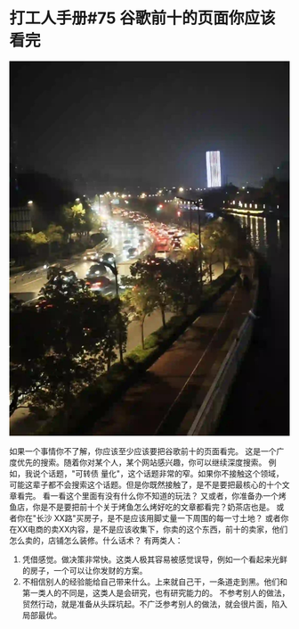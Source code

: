 # 打工人手册#75 谷歌前十的页面你应该看完

 ![](img/9593e252-58b5-452e-9173-6a1ea42913ed.jpg)
 
如果一个事情你不了解，你应该至少应该要把谷歌前十的页面看完。
这是一个广度优先的搜索。随着你对某个人，某个网站感兴趣，你可以继续深度搜索。
例如，我说个话题，"可转债 量化"，这个话题非常的窄。如果你不接触这个领域，可能这辈子都不会搜索这个话题。但是你既然接触了，是不是要把最核心的十个文章看完。
看一看这个里面有没有什么你不知道的玩法？
又或者，你准备办一个烤鱼店，你是不是要把前十个关于烤鱼怎么烤好吃的文章都看完？奶茶店也是。
或者你在"长沙 XX路"买房子，是不是应该用脚丈量一下周围的每一寸土地？
或者你在XX电商的卖XX内容，是不是应该收集下，你卖的这个东西，前十的卖家，他们怎么卖的，店铺怎么装修。什么话术？
有两类人：
1. 凭借感觉。做决策非常快。这类人极其容易被感觉误导，例如一个看起来光鲜的房子，一个可以让你发财的方案。
2. 不相信别人的经验能给自己带来什么。上来就自己干，一条道走到黑。他们和第一类人的不同是，这类人是会研究，也有研究能力的。
不参考别人的做法，贸然行动，就是准备从头踩坑起。不广泛参考别人的做法，就会很片面，陷入局部最优。